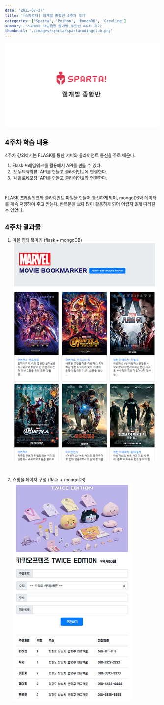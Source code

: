 ```yaml
---
date: '2021-07-27'
title: '[스파르타] 웹개발 종합반 4주차 후기'
categories: ['Sparta', 'Python', 'MongoDB', 'Crawling']
summary: '스파르타 코딩클럽 웹개발 종합반 4주차 후기'
thumbnail: './images/sparta/spartacodingclub.png'
---
```


![image.info](./images/sparta/spartacodingclub.png)

## 4주차 학습 내용

4주차 강의에서는 FLASK를 통한 서버와 클라이언트 통신을 주로 배운다.

1. Flask 프레임워크를 활용해서 API를 만들 수 있다.
2. '모두의책리뷰' API를 만들고 클라이언트에 연결한다.
3. '나홀로메모장' API를 만들고 클라이언트와 연결한다.
<br/>

FLASK 프레임워크와 클라이언트 파일을 만들어 통신하게 되며, mongoDB와 데이터를 계속 저장하며 주고 받는다. 반복문을 보다 많이 활용하게 되어 어렵지 않게 따라갈 수 있었다.
<br/>

## 4주차 결과물

1. 마블 영화 북마커 (flask + mongoDB)
![image.info](./images/sparta/week4-1.png)
<br/>

2. 쇼핑몰 페이지 구성 (flask + mongoDB)
![image.info](./images/sparta/week4-2.png)
<br/>
